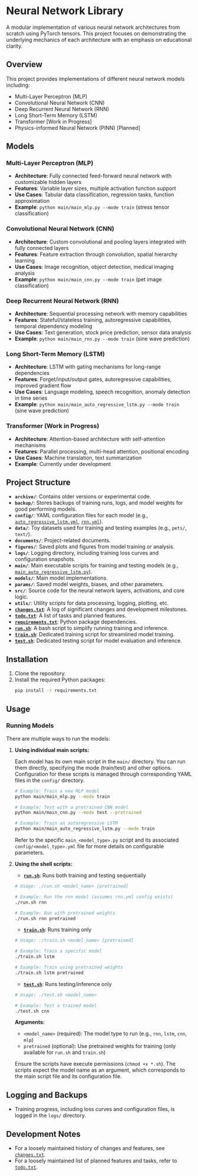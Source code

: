 # Neural Network Library

A modular implementation of various neural network architectures from scratch using PyTorch tensors. This project focuses on demonstrating the underlying mechanics of each architecture with an emphasis on educational clarity.

## Overview

This project provides implementations of different neural network models including:

- Multi-Layer Perceptron (MLP)
- Convolutional Neural Network (CNN)
- Deep Recurrent Neural Network (RNN)
- Long Short-Term Memory (LSTM)
- Transformer [Work in Progress]
- Physics-informed Neural Network (PINN) [Planned]

## Models

### Multi-Layer Perceptron (MLP)
- **Architecture**: Fully connected feed-forward neural network with customizable hidden layers
- **Features**: Variable layer sizes, multiple activation function support
- **Use Cases**: Tabular data classification, regression tasks, function approximation
- **Example**: `python main/main_mlp.py --mode train` (stress tensor classification)

### Convolutional Neural Network (CNN)
- **Architecture**: Custom convolutional and pooling layers integrated with fully connected layers
- **Features**: Feature extraction through convolution, spatial hierarchy learning
- **Use Cases**: Image recognition, object detection, medical imaging analysis
- **Example**: `python main/main_cnn.py --mode train` (pet image classification)

### Deep Recurrent Neural Network (RNN)
- **Architecture**: Sequential processing network with memory capabilities
- **Features**: Stateful/stateless training, autoregressive capabilities, temporal dependency modeling
- **Use Cases**: Text generation, stock price prediction, sensor data analysis
- **Example**: `python main/main_rnn.py --mode train` (sine wave prediction)

### Long Short-Term Memory (LSTM)
- **Architecture**: LSTM with gating mechanisms for long-range dependencies
- **Features**: Forget/input/output gates, autoregressive capabilities, improved gradient flow
- **Use Cases**: Language modeling, speech recognition, anomaly detection in time series
- **Example**: `python main/main_auto_regressive_lstm.py --mode train` (sine wave prediction)

### Transformer (Work in Progress)
- **Architecture**: Attention-based architecture with self-attention mechanisms
- **Features**: Parallel processing, multi-head attention, positional encoding
- **Use Cases**: Machine translation, text summarization
- **Example**: Currently under development

## Project Structure

- **`archive/`**: Contains older versions or experimental code.
- **`backup/`**: Stores backups of training runs, logs, and model weights for good performing models.
- **`config/`**: YAML configuration files for each model (e.g., [`auto_regressive_lstm.yml`](config/auto_regressive_lstm.yml), [`rnn.yml`](config/rnn.yml)).
- **`data/`**: Toy datasets used for training and testing examples (e.g., `pets/`, `text/`).
- **`documents/`**: Project-related documents.
- **`figures/`**: Saved plots and figures from model training or analysis.
- **`logs/`**: Logging directory, including training loss curves and configuration snapshots.
- **`main/`**: Main executable scripts for training and testing models (e.g., [`main_auto_regressive_lstm.py`](main/main_auto_regressive_lstm.py)).
- **`models/`**: Main model implementations.
- **`params/`**: Saved model weights, biases, and other parameters.
- **`src/`**: Source code for the neural network layers, activations, and core logic.
- **`utils/`**: Utility scripts for data processing, logging, plotting, etc.
- **[`changes.txt`](changes.txt)**: A log of significant changes and development milestones.
- **[`todo.txt`](todo.txt)**: A list of tasks and planned features.
- **[`requirements.txt`](requirements.txt)**: Python package dependencies.
- **[`run.sh`](run.sh)**: A bash script to simplify running training and inference.
- **[`train.sh`](train.sh)**: Dedicated training script for streamlined model training.
- **[`test.sh`](test.sh)**: Dedicated testing script for model evaluation and inference.

## Installation

1.  Clone the repository.
2.  Install the required Python packages:
    ```bash
    pip install -r requirements.txt
    ```

## Usage

### Running Models

There are multiple ways to run the models:

1.  **Using individual main scripts:**

    Each model has its own main script in the `main/` directory. You can run them directly, specifying the mode (train/test) and other options. Configuration for these scripts is managed through corresponding YAML files in the `config/` directory.

    ```bash
    # Example: Train a new MLP model
    python main/main_mlp.py --mode train

    # Example: Test with a pretrained CNN model
    python main/main_cnn.py --mode test --pretrained

    # Example: Train an autoregressive LSTM
    python main/main_auto_regressive_lstm.py --mode train
    ```
    Refer to the specific `main_<model_type>.py` script and its associated `config/<model_type>.yml` file for more details on configurable parameters.

2.  **Using the shell scripts:**

    - **[`run.sh`](run.sh)**: Runs both training and testing sequentially
    ```bash
    # Usage: ./run.sh <model_name> [pretrained]
    
    # Example: Run the rnn model (assumes rnn.yml config exists)
    ./run.sh rnn
    
    # Example: Run with pretrained weights
    ./run.sh rnn pretrained
    ```
    
    - **[`train.sh`](train.sh)**: Runs training only
    ```bash
    # Usage: ./train.sh <model_name> [pretrained]
    
    # Example: Train a specific model
    ./train.sh lstm
    
    # Example: Train using pretrained weights
    ./train.sh lstm pretrained
    ```
    
    - **[`test.sh`](test.sh)**: Runs testing/inference only
    ```bash
    # Usage: ./test.sh <model_name>
    
    # Example: Test a trained model
    ./test.sh cnn
    ```
    
    **Arguments:**
    - `<model_name>` (required): The model type to run (e.g., `rnn`, `lstm`, `cnn`, `mlp`)
    - `pretrained` (optional): Use pretrained weights for training (only available for `run.sh` and `train.sh`)
    
    Ensure the scripts have execute permissions (`chmod +x *.sh`). The scripts expect the model name as an argument, which corresponds to the main script file and its configuration file.

## Logging and Backups
- Training progress, including loss curves and configuration files, is logged in the `logs/` directory.

## Development Notes
- For a loosely maintained history of changes and features, see [`changes.txt`](changes.txt).
- For a loosely maintained list of planned features and tasks, refer to [`todo.txt`](todo.txt).
